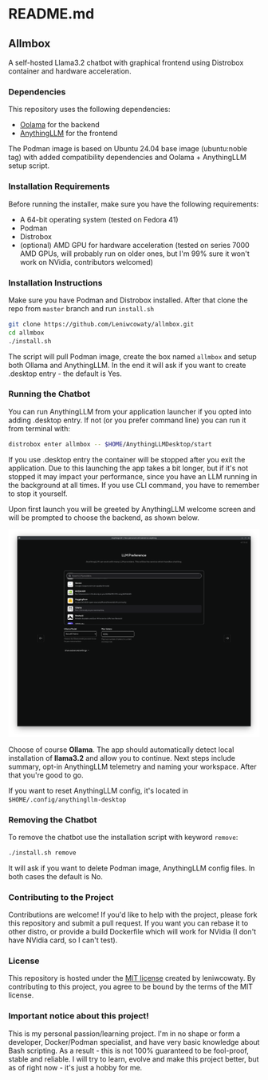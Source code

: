 # README.md
## Allmbox
A self-hosted Llama3.2 chatbot with graphical frontend using Distrobox container and hardware acceleration.

### Dependencies
This repository uses the following dependencies:
- [Oolama](https://github.com/ollama/ollama) for the backend
- [AnythingLLM](https://github.com/Mintplex-Labs/anything-llm) for the frontend

The Podman image is based on Ubuntu 24.04 base image (ubuntu:noble tag) with added compatibility dependencies and Oolama + AnythingLLM setup script.

### Installation Requirements
Before running the installer, make sure you have the following requirements:
- A 64-bit operating system (tested on Fedora 41)
- Podman
- Distrobox
- (optional) AMD GPU for hardware acceleration (tested on series 7000 AMD GPUs, will probably run on older ones, but I'm 99% sure it won't work on NVidia, contributors welcomed)

### Installation Instructions
Make sure you have Podman and Distrobox installed. After that clone the repo from `master` branch and run `install.sh`

```bash
git clone https://github.com/Leniwcowaty/allmbox.git
cd allmbox
./install.sh
```

The script will pull Podman image, create the box named `allmbox` and setup both Ollama and AnythingLLM. In the end it will ask if you want to create .desktop entry - the default is Yes.

### Running the Chatbot
You can run AnythingLLM from your application launcher if you opted into adding .desktop entry. If not (or you prefer command line) you can run it from terminal with:

```bash
distrobox enter allmbox -- $HOME/AnythingLLMDesktop/start
```

If you use .desktop entry the container will be stopped after you exit the application. Due to this launching the app takes a bit longer, but if it's not stopped it may impact your performance, since you have an LLM running in the background at all times. If you use CLI command, you have to remember to stop it yourself.

Upon first launch you will be greeted by AnythingLLM welcome screen and will be prompted to choose the backend, as shown below.

![](images/choose_backend.png)

Choose of course **Ollama**. The app should automatically detect local installation of **llama3.2** and allow you to continue. Next steps include summary, opt-in AnythingLLM telemetry and naming your workspace. After that you're good to go.

If you want to reset AnythingLLM config, it's located in `$HOME/.config/anythingllm-desktop`

### Removing the Chatbot
To remove the chatbot use the installation script with keyword `remove`:
```bash
./install.sh remove
```

It will ask if you want to delete Podman image, AnythingLLM config files. In both cases the default is No.

### Contributing to the Project
Contributions are welcome! If you'd like to help with the project, please fork this repository and submit a pull request. If you want you can rebase it to other distro, or provide a build Dockerfile which will work for NVidia (I don't have NVidia card, so I can't test).

### License
This repository is hosted under the [MIT license](https://opensource.org/licenses/MIT) created by leniwcowaty. By contributing to this project, you agree to be bound by the terms of the MIT license.

### Important notice about this project!
This is my personal passion/learning project. I'm in no shape or form a developer, Docker/Podman specialist, and have very basic knowledge about Bash scripting. As a result - this is not 100% guaranteed to be fool-proof, stable and reliable. I will try to learn, evolve and make this project better, but as of right now - it's just a hobby for me.